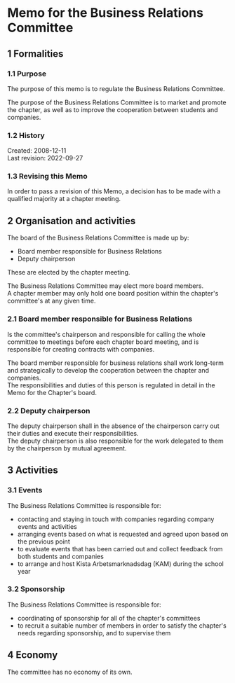 # Memo for the Business Relations Committee

## 1 Formalities

### 1.1 Purpose

The purpose of this memo is to regulate the Business Relations Committee.

The purpose of the Business Relations Committee is to market and promote the chapter, as well as to improve the cooperation between students and companies.

### 1.2 History

Created: 2008-12-11  
Last revision: 2022-09-27

### 1.3 Revising this Memo

In order to pass a revision of this Memo, a decision has to be made with a qualified majority at a chapter meeting.

## 2 Organisation and activities

The board of the Business Relations Committee is made up by:

- Board member responsible for Business Relations  
- Deputy chairperson

These are elected by the chapter meeting.

The Business Relations Committee may elect more board members.  
A chapter member may only hold one board position within the chapter's committee's at any given time.

### 2.1 Board member responsible for Business Relations

Is the committee's chairperson and responsible for calling the whole committee to meetings before each chapter board meeting, and is responsible for creating contracts with companies.

The board member responsible for business relations shall work long-term and strategically to develop the cooperation between the chapter and companies.  
The responsibilities and duties of this person is regulated in detail in the Memo for the Chapter's board.

### 2.2 Deputy chairperson

The deputy chairperson shall in the absence of the chairperson carry out their duties and execute their responsibilities.  
The deputy chairperson is also responsible for the work delegated to them by the chairperson by mutual agreement.

## 3 Activities

### 3.1 Events

The Business Relations Committee is responsible for:

- contacting and staying in touch with companies regarding company events and activities  
- arranging events based on what is requested and agreed upon based on the previous point  
- to evaluate events that has been carried out and collect feedback from both students and companies  
- to arrange and host Kista Arbetsmarknadsdag (KAM) during the school year

### 3.2 Sponsorship

The Business Relations Committee is responsible for:

- coordinating of sponsorship for all of the chapter's committees
- to recruit a suitable number of members in order to satisfy the chapter's needs regarding sponsorship, and to supervise them

## 4 Economy

The committee has no economy of its own.
